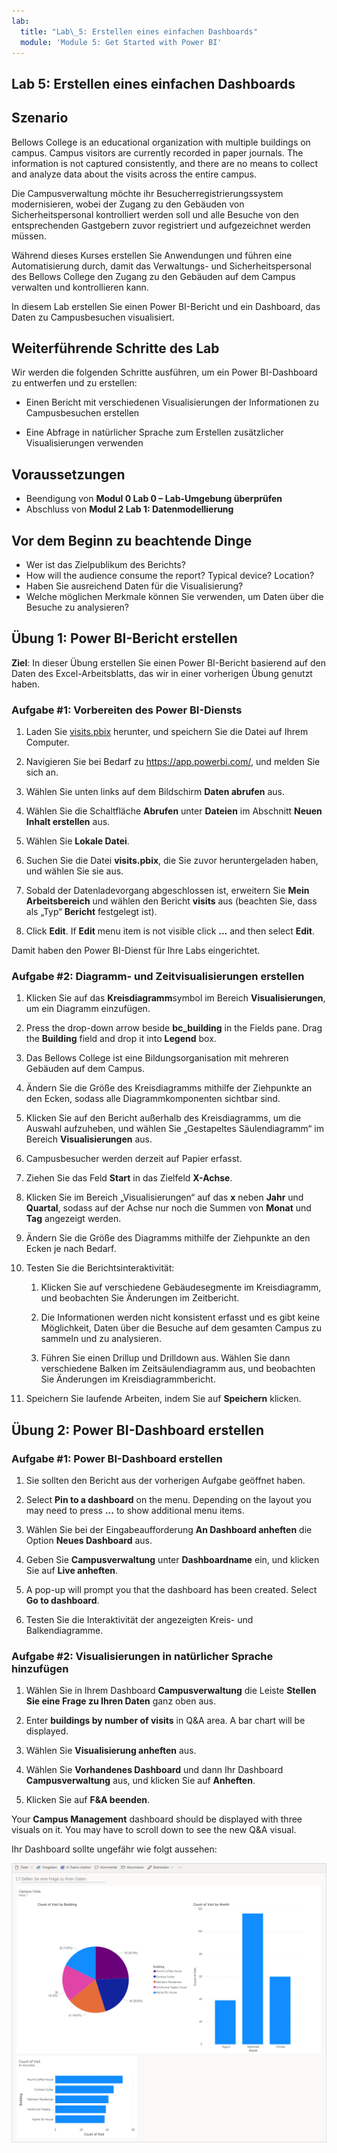 ```yaml
---
lab:
  title: "Lab\_5: Erstellen eines einfachen Dashboards"
  module: 'Module 5: Get Started with Power BI'
---
```


## <a name="lab-5-how-to-build-a-simple-dashboard"></a>Lab 5: Erstellen eines einfachen Dashboards

## <a name="scenario"></a>Szenario

Bellows College is an educational organization with multiple buildings on campus. Campus visitors are currently recorded in paper journals. The information is not captured consistently, and there are no means to collect and analyze data about the visits across the entire campus.

Die Campusverwaltung möchte ihr Besucherregistrierungssystem modernisieren, wobei der Zugang zu den Gebäuden von Sicherheitspersonal kontrolliert werden soll und alle Besuche von den entsprechenden Gastgebern zuvor registriert und aufgezeichnet werden müssen.

Während dieses Kurses erstellen Sie Anwendungen und führen eine Automatisierung durch, damit das Verwaltungs- und Sicherheitspersonal des Bellows College den Zugang zu den Gebäuden auf dem Campus verwalten und kontrollieren kann.

In diesem Lab erstellen Sie einen Power BI-Bericht und ein Dashboard, das Daten zu Campusbesuchen visualisiert.

## <a name="high-level-lab-steps"></a>Weiterführende Schritte des Lab

Wir werden die folgenden Schritte ausführen, um ein Power BI-Dashboard zu entwerfen und zu erstellen:

-   Einen Bericht mit verschiedenen Visualisierungen der Informationen zu Campusbesuchen erstellen

-   Eine Abfrage in natürlicher Sprache zum Erstellen zusätzlicher Visualisierungen verwenden

## <a name="prerequisites"></a>Voraussetzungen

- Beendigung von **Modul 0 Lab 0 – Lab-Umgebung überprüfen**
- Abschluss von **Modul 2 Lab 1: Datenmodellierung**

## <a name="things-to-consider-before-you-begin"></a>Vor dem Beginn zu beachtende Dinge

-   Wer ist das Zielpublikum des Berichts?
-   How will the audience consume the report? Typical device? Location?
-   Haben Sie ausreichend Daten für die Visualisierung?
-   Welche möglichen Merkmale können Sie verwenden, um Daten über die Besuche zu analysieren?

## <a name="exercise-1-create-power-bi-report"></a>Übung 1: Power BI-Bericht erstellen

**Ziel**: In dieser Übung erstellen Sie einen Power BI-Bericht basierend auf den Daten des Excel-Arbeitsblatts, das wir in einer vorherigen Übung genutzt haben.

### <a name="task-1-prepare-power-bi-service"></a>Aufgabe \#1: Vorbereiten des Power BI-Diensts

1.  Laden Sie [visits.pbix](https://github.com/MicrosoftLearning/PL-900-Microsoft-Power-Platform-Fundamentals/raw/master/Allfiles/visits.pbix) herunter, und speichern Sie die Datei auf Ihrem Computer.

2.  Navigieren Sie bei Bedarf zu <https://app.powerbi.com/>, und melden Sie sich an.

3.  Wählen Sie unten links auf dem Bildschirm **Daten abrufen** aus.

4.  Wählen Sie die Schaltfläche **Abrufen** unter **Dateien** im Abschnitt **Neuen Inhalt erstellen** aus.

5.  Wählen Sie **Lokale Datei**.

6.  Suchen Sie die Datei **visits.pbix**, die Sie zuvor heruntergeladen haben, und wählen Sie sie aus.

7.  Sobald der Datenladevorgang abgeschlossen ist, erweitern Sie **Mein Arbeitsbereich** und wählen den Bericht **visits** aus (beachten Sie, dass als „Typ“ **Bericht** festgelegt ist).

8.  Click <bpt id="p1">**</bpt>Edit<ept id="p1">**</ept>. If <bpt id="p1">**</bpt>Edit<ept id="p1">**</ept> menu item is not visible click <bpt id="p2">**</bpt>...<ept id="p2">**</ept> and then select <bpt id="p3">**</bpt>Edit<ept id="p3">**</ept>.

Damit haben den Power BI-Dienst für Ihre Labs eingerichtet.

### <a name="task-2-create-chart-and-time-visualizations"></a>Aufgabe \#2: Diagramm- und Zeitvisualisierungen erstellen

1.  Klicken Sie auf das **Kreisdiagramm**symbol im Bereich **Visualisierungen**, um ein Diagramm einzufügen.

2.  Press the drop-down arrow beside <bpt id="p1">**</bpt>bc_building<ept id="p1">**</ept> in the Fields pane. Drag the <bpt id="p1">**</bpt>Building<ept id="p1">**</ept> field and drop it into <bpt id="p2">**</bpt>Legend<ept id="p2">**</ept> box.

3.  Das Bellows College ist eine Bildungsorganisation mit mehreren Gebäuden auf dem Campus.

4.  Ändern Sie die Größe des Kreisdiagramms mithilfe der Ziehpunkte an den Ecken, sodass alle Diagrammkomponenten sichtbar sind.

5.  Klicken Sie auf den Bericht außerhalb des Kreisdiagramms, um die Auswahl aufzuheben, und wählen Sie „Gestapeltes Säulendiagramm“ im Bereich **Visualisierungen** aus.

6.  Campusbesucher werden derzeit auf Papier erfasst.

7.  Ziehen Sie das Feld **Start** in das Zielfeld **X-Achse**.

8.  Klicken Sie im Bereich „Visualisierungen“ auf das **x** neben **Jahr** und **Quartal**, sodass auf der Achse nur noch die Summen von **Monat** und **Tag** angezeigt werden.

9.  Ändern Sie die Größe des Diagramms mithilfe der Ziehpunkte an den Ecken je nach Bedarf.

10. Testen Sie die Berichtsinteraktivität:

    1.  Klicken Sie auf verschiedene Gebäudesegmente im Kreisdiagramm, und beobachten Sie Änderungen im Zeitbericht.

    2.  Die Informationen werden nicht konsistent erfasst und es gibt keine Möglichkeit, Daten über die Besuche auf dem gesamten Campus zu sammeln und zu analysieren.

    3.  Führen Sie einen Drillup und Drilldown aus. Wählen Sie dann verschiedene Balken im Zeitsäulendiagramm aus, und beobachten Sie Änderungen im Kreisdiagrammbericht.

11. Speichern Sie laufende Arbeiten, indem Sie auf **Speichern** klicken.

## <a name="exercise-2-create-power-bi-dashboard"></a>Übung 2: Power BI-Dashboard erstellen

### <a name="task-1-create-power-bi-dashboard"></a>Aufgabe \#1: Power BI-Dashboard erstellen

1.  Sie sollten den Bericht aus der vorherigen Aufgabe geöffnet haben.

2.  Select <bpt id="p1">**</bpt>Pin to a dashboard<ept id="p1">**</ept> on the menu. Depending on the layout you may need to press <bpt id="p1">**</bpt>...<ept id="p1">**</ept> to show additional menu items.

3.  Wählen Sie bei der Eingabeaufforderung **An Dashboard anheften** die Option **Neues Dashboard** aus.

4.  Geben Sie **Campusverwaltung** unter **Dashboardname** ein, und klicken Sie auf **Live anheften**.

5.  A pop-up will prompt you that the dashboard has been created. Select <bpt id="p1">**</bpt>Go to dashboard<ept id="p1">**</ept>.

6.  Testen Sie die Interaktivität der angezeigten Kreis- und Balkendiagramme.

### <a name="task-2-add-visualizations-using-natural-language"></a>Aufgabe \#2: Visualisierungen in natürlicher Sprache hinzufügen

1.  Wählen Sie in Ihrem Dashboard **Campusverwaltung** die Leiste **Stellen Sie eine Frage zu Ihren Daten** ganz oben aus.

2.  Enter <bpt id="p1">**</bpt>buildings by number of visits<ept id="p1">**</ept> in Q&amp;A area. A bar chart will be displayed.

3.  Wählen Sie **Visualisierung anheften** aus.

4.  Wählen Sie **Vorhandenes Dashboard** und dann Ihr Dashboard **Campusverwaltung** aus, und klicken Sie auf **Anheften**.

5.  Klicken Sie auf **F&A beenden**.

Your <bpt id="p1">**</bpt>Campus Management<ept id="p1">**</ept> dashboard should be displayed with three visuals on it. You may have to scroll down to see the new Q&amp;A visual.

Ihr Dashboard sollte ungefähr wie folgt aussehen:

![](media/5-powerbi-result.png)